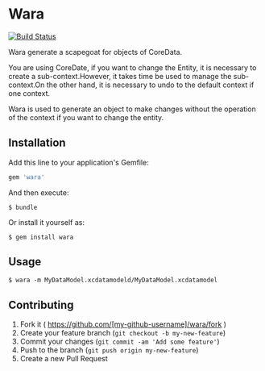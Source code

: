 # Wara

[![Build Status](https://travis-ci.org/akuraru/Wara.svg?branch=master)](https://travis-ci.org/akuraru/Wara)

Wara generate a scapegoat for objects of CoreData.

You are using CoreDate, if you want to change the Entity, it is necessary to create a sub-context.However, it takes time be used to manage the sub-context.On the other hand, it is necessary to undo to the default context if one context.

Wara is used to generate an object to make changes without the operation of the context if you want to change the entity.


## Installation

Add this line to your application's Gemfile:

```ruby
gem 'wara'
```

And then execute:

    $ bundle

Or install it yourself as:

    $ gem install wara

## Usage

    $ wara -m MyDataModel.xcdatamodeld/MyDataModel.xcdatamodel

## Contributing

1. Fork it ( https://github.com/[my-github-username]/wara/fork )
2. Create your feature branch (`git checkout -b my-new-feature`)
3. Commit your changes (`git commit -am 'Add some feature'`)
4. Push to the branch (`git push origin my-new-feature`)
5. Create a new Pull Request
